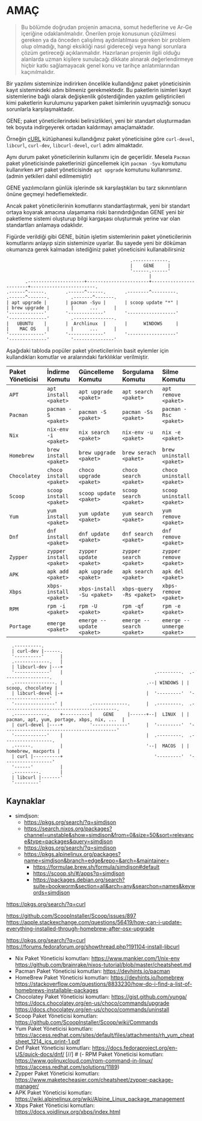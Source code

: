 # AMAÇ

> Bu bölümde doğrudan projenin amacına, somut hedeflerine ve Ar-Ge içeriğine odaklanılmalıdır. Önerilen proje konusunun
> çözülmesi gereken ya da önceden çalışılmış aydınlatılması gereken bir problem olup olmadığı, hangi eksikliği nasıl
> gidereceği veya hangi sorunlara çözüm getireceği açıklanmalıdır. Hazırlanan projenin ilgili olduğu alanlarda uzman
> kişilere sunulacağı dikkate alınarak değerlendirmeye hiçbir katkı sağlamayacak genel konu ve tarihçe anlatımlarından
> kaçınılmalıdır.

Bir yazılımı sisteminize indirirken öncelikle kullandığınız paket yöneticisinin kayıt sistemindeki adını bilmeniz
gerekmektedir. Bu paketlerin isimleri kayıt sistemlerine bağlı olarak değişkenlik gösterdiğinden yazılım geliştiricileri
kimi paketlerin kurulumunu yaparken paket isimlerinin uyuşmazlığı sonucu sorunlarla karşılaşmaktadır.

GENE; paket yöneticilerindeki belirsizlikleri, yeni bir standart oluşturmadan tek boyuta indirgeyerek ortadan kaldırmayı
amaçlamaktadır.

Örneğin [cURL]() kütüphanesi kullandığınız paket yöneticisine
göre `curl-devel`, `libcurl`, `curl-dev`, `libcurl-devel`, `curl` adını almaktadır.

Aynı durum paket yöneticilerinin kullanımı için de geçerlidir. Mesela `Pacman` paket yöneticisinde paketlerinizi
güncellemek için `pacman -Syu` komutunu kullanırken `APT` paket yöneticisinde `apt upgrade` komutunu kullanırsınız.
(admin yetkileri dahil edilmemiştir)

GENE yazılımcıların günlük işlerinde sık karşılaştıkları bu tarz sıkınıntıların önüne geçmeyi hedeflemektedir.

Ancak paket yöneticilerinin komutlarını standartlaştırmak, yeni bir standart ortaya koyarak amacına ulaşamama riski
barındırdığından GENE yeni bir paketleme sistemi oluşturup bilgi kargaşası oluşturmak yerine var olan standartları
anlamaya odaklıdır.

Figürde verildiği gibi GENE, bütün işletim sistemlerinin paket yöneticilerinin komutlarını anlayıp sizin sisteminize
uyarlar. Bu sayede yeni bir döküman okumanıza gerek kalmadan istediğiniz paket yöneticisini kullanabilirsiniz

```text
                                              .-------------.
                                              |    GENE     |
                                              '------.------'
                                                     |
       .---------------------+-----------------------+------------------------+------------------------.
.------^------.       .------^------.       .--------^---------.       .------^-------.        .-------^-------.
| apt upgrade |       | pacman -Syu |       | scoop update "*" |       | brew upgrade |        |      ...      |
'-------------'       '-------------'       '------------------'       '--------------'        .---------------.
|   UBUNTU    |       |  Archlinux  |       |      WINDOWS     |       |    MAC OS    |        |      ...      |
'-------------'       '-------------'       '------------------'       '--------------'        '---------------'
```

Aşağıdaki tabloda popüler paket yöneticilerinin basit eylemler için kullandıkları komutlar ve aralarındaki farklılıklar verilmiştir.

| Paket Yöneticisi | İndirme Komutu           | Güncelleme Komutu          | Sorgulama Komutu          | Silme Komutu               |
|:-----------------|:-------------------------|:---------------------------|:--------------------------|:---------------------------|
| `APT`            | `apt install <paket>`    | `apt upgrade <paket>`      | `apt search <paket>`      | `apt remove <paket>`       |
| `Pacman`         | `pacman -S <paket>`      | `pacman -S <paket>`        | `pacman -Ss <paket>`      | `pacman -Rsc <paket>`      | 
| `Nix`            | `nix-env -i <paket>`     | `nix search <paket>`       | `nix-env -u <paket>`      | `nix -e <paket>`           |
| `Homebrew`       | `brew install <paket>`   | `brew upgrade <paket>`     | `brew serach <paket>`     | `brew uninstall <paket>`   |
| `Chocolatey`     | `choco install <paket>`  | `choco upgrade <paket>`    | `choco search <paket>`    | `choco uninstall <paket>`  |
| `Scoop`          | `scoop install <paket>`  | `scoop update <paket>`     | `scoop search <paket>`    | `scoop uninstall <paket>`  |
| `Yum`            | `yum install <paket>`    | `yum update <paket>`       | `yum search <paket>`      | `yum remove <paket>`       |
| `Dnf`            | `dnf install <paket>`    | `dnf update <paket>`       | `dnf search <paket>`      | `dnf remove <paket>`       |
| `Zypper`	        | `zypper install <paket>` | `zypper update <paket>`    | `zypper search <paket>`   | `zypper remove <paket>`    |
| `APK`            | `apk add <paket>`        | `apk upgrade <paket>`      | `apk search <paket>`      | `apk del <paket>`          |
| `Xbps`           | `xbps-install <paket>`   | `xbps-install -Su <paket>` | `xbps-query -Rs <paket>`  | `xbps-remove <paket>`      |
| `RPM`            | `rpm -i <paket>`         | `rpm -U <paket>`           | `rpm -qf <paket>`         | `rpm -e <paket>`           |
| `Portage`        | `emerge <paket>`         | `emerge --update <paket>`  | `emerge --search <paket>` | `emerge --unmerge <paket>` | [//]: # (Validate)

```text
  .----------.                        
  | curl-dev |------.
  '----------'      |       
  .-------------.   |     
  | libcurl-dev |---+                    
  '-------------'   |  								   .---------.  .-----------------.
  .---------------. |          					    .--| WINDOWS | | scoop, chocolatey |
  | libcurl-devel |-+                               |  '---------'  '-----------------'
  '---------------' |          .-------------.      |  .---------.  .------------------------------------------.
  .------------.    +----------|    GENE     |------+--|  LINUX  | | pacman, apt, yum, portage, xbps, nix, ...  | 
  | curl-devel |----+          '-------------'      |  '---------'  '------------------------------------------'
  '------------'    |                               |  .---------.  .------------------.
  .------.         	|	                            '--|  MACOS  | | homebrew, macports |
  | curl |----------+                                  '---------'  '------------------'
  '------'          |   
  .---------.       | 
  | libcurl |-------'
  '---------'      
```                                     

## Kaynaklar

- simdjson:
    - https://pkgs.org/search/?q=simdjson
    - https://search.nixos.org/packages?channel=unstable&show=simdjson&from=0&size=50&sort=relevance&type=packages&query=simdjson
    - https://pkgs.org/search/?q=simdjson
    - https://pkgs.alpinelinux.org/packages?name=simdjson&branch=edge&repo=&arch=&maintainer=
        - https://formulae.brew.sh/formula/simdjson#default
        - https://scoop.sh/#/apps?q=simdjson
        - https://packages.debian.org/search?suite=bookworm&section=all&arch=any&searchon=names&keywords=simdjson

https://pkgs.org/search/?q=curl

https://github.com/ScoopInstaller/Scoop/issues/897
https://apple.stackexchange.com/questions/56419/how-can-i-update-everything-installed-through-homebrew-after-osx-upgrade

https://pkgs.org/search/?q=curl
https://forums.fedoraforum.org/showthread.php?191104-install-libcurl

- Nix Paket Yöneticisi
  komutları: https://www.mankier.com/1/nix-env https://github.com/brainrake/nixos-tutorial/blob/master/cheatsheet.md
- Pacman Paket Yöneticisi komutları: https://devhints.io/pacman
- HomeBrew Paket Yöneticisi
  komutları: https://devhints.io/homebrew https://stackoverflow.com/questions/8833230/how-do-i-find-a-list-of-homebrews-installable-packages
- Chocolatey Paket Yöneticisi
  komutları: https://gist.github.com/yunga/ https://docs.chocolatey.org/en-us/choco/commands/upgrade https://docs.chocolatey.org/en-us/choco/commands/uninstall
- Scoop Paket Yöneticisi komutları: https://github.com/ScoopInstaller/Scoop/wiki/Commands
- Yum Paket Yöneticisi
  komutları: https://access.redhat.com/sites/default/files/attachments/rh_yum_cheatsheet_1214_jcs_print-1.pdf
- Dnf Paket Yöneticisi komutları: https://docs.fedoraproject.org/en-US/quick-docs/dnf/
  [//] # (- RPM Paket Yöneticisi
  komutları: https://www.golinuxcloud.com/rpm-command-in-linux/ https://access.redhat.com/solutions/1189)
- Zypper Paket Yöneticisi komutları: https://www.maketecheasier.com/cheatsheet/zypper-package-manager/
- APK Paket Yöneticisi komutları: https://wiki.alpinelinux.org/wiki/Alpine_Linux_package_management
- Xbps Paket Yöneticisi komutları: https://docs.voidlinux.org/xbps/index.html
